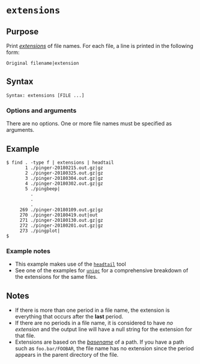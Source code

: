 # `extensions`

## Purpose
Print <a href="https://www.wikiwand.com/en/Filename_extension">_extensions_</a> of file names.  For each file, a line is printed in the following form:

  ```
Original filename|extension
  ```

## Syntax
```
Syntax: extensions [FILE ...]
```

### Options and arguments
There are no options.  One or more file names must be specified as arguments.

## Example

```
$ find . -type f | extensions | headtail
       1 ./pinger-20180215.out.gz|gz
       2 ./pinger-20180325.out.gz|gz
       3 ./pinger-20180304.out.gz|gz
       4 ./pinger-20180302.out.gz|gz
       5 ./pingbeep|
         .
         .
         .
     269 ./pinger-20180109.out.gz|gz
     270 ./pinger-20180419.out|out
     271 ./pinger-20180130.out.gz|gz
     272 ./pinger-20180201.out.gz|gz
     273 ./pingplot|
$ 
```
### Example notes
- This example makes use of the [`headtail`](headtail.md) tool
- See one of the examples for [`uniqc`](uniqc.md) for a comprehensive breakdown of the extensions for the same files.

## Notes

- If there is more than one period in a file name, the extension is everything that occurs after the **last** period.
- If there are no periods in a file name, it is considered to have _no extension_ and the output line will have a null string for the extension for that file.
- Extensions are based on the <a href="https://www.wikiwand.com/en/Basename">_basename_</a> of a path.  If you have a path such as `foo.bar/FOOBAR`, the file name has no extension since the period appears in the parent directory of the file.
